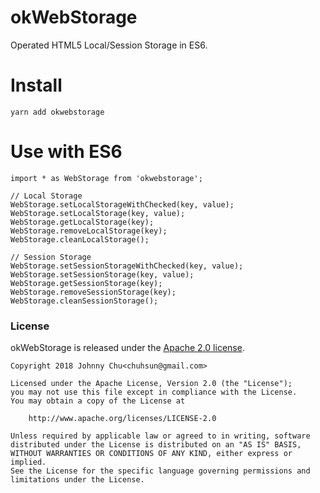 # okWebStorage
Operated HTML5 Local/Session Storage in ES6.

# Install
```
yarn add okwebstorage
```

# Use with ES6
```
import * as WebStorage from 'okwebstorage';

// Local Storage
WebStorage.setLocalStorageWithChecked(key, value);
WebStorage.setLocalStorage(key, value);
WebStorage.getLocalStorage(key);
WebStorage.removeLocalStorage(key);
WebStorage.cleanLocalStorage();

// Session Storage
WebStorage.setSessionStorageWithChecked(key, value);
WebStorage.setSessionStorage(key, value);
WebStorage.getSessionStorage(key);
WebStorage.removeSessionStorage(key);
WebStorage.cleanSessionStorage();
```

### License

okWebStorage is released under the [Apache 2.0 license](LICENSE).

```
Copyright 2018 Johnny Chu<chuhsun@gmail.com>

Licensed under the Apache License, Version 2.0 (the "License");
you may not use this file except in compliance with the License.
You may obtain a copy of the License at

    http://www.apache.org/licenses/LICENSE-2.0

Unless required by applicable law or agreed to in writing, software
distributed under the License is distributed on an "AS IS" BASIS,
WITHOUT WARRANTIES OR CONDITIONS OF ANY KIND, either express or implied.
See the License for the specific language governing permissions and
limitations under the License.
```
